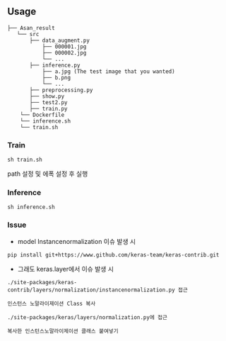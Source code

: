 
## Usage

```
├── Asan_result
   └── src
       ├── data_augment.py
           ├── 000001.jpg 
           ├── 000002.jpg
           └── ...
       ├── inference.py
           ├── a.jpg (The test image that you wanted)
           ├── b.png
           └── ...
       ├── preprocessing.py
       ├── show.py
       ├── test2.py
       ├── train.py
    └── Dockerfile
    └── inference.sh
    └── train.sh
```

### Train
```
sh train.sh
```
path 설정 및 에폭 설정 후 실행

### Inference
```
sh inference.sh
```

### Issue

* model Instancenormalization 이슈 발생 시
```
pip install git+https://www.github.com/keras-team/keras-contrib.git
```
* 그래도 keras.layer에서 이슈 발생 시
```
./site-packages/keras-contrib/layers/normalization/instancenormalization.py 접근

인스턴스 노말라이제이션 Class 복사 

./site-packages/keras/layers/normalization.py에 접근

복사한 인스턴스노말라이제이션 클래스 붙여넣기
```
